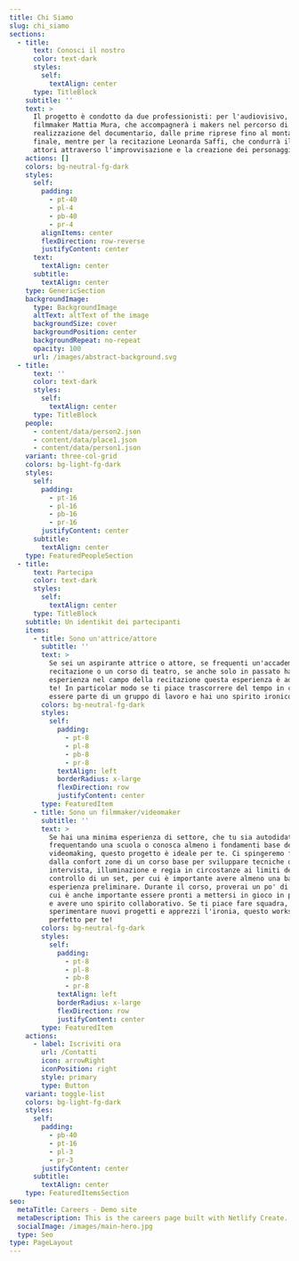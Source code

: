 ```yaml
---
title: Chi Siamo
slug: chi_siamo
sections:
  - title:
      text: Conosci il nostro
      color: text-dark
      styles:
        self:
          textAlign: center
      type: TitleBlock
    subtitle: ''
    text: >
      Il progetto è condotto da due professionisti: per l'audiovisivo, il
      filmmaker Mattia Mura, che accompagnerà i makers nel percorso di
      realizzazione del documentario, dalle prime riprese fino al montaggio
      finale, mentre per la recitazione Leonarda Saffi, che condurrà il team di
      attori attraverso l'improvvisazione e la creazione dei personaggi.
    actions: []
    colors: bg-neutral-fg-dark
    styles:
      self:
        padding:
          - pt-40
          - pl-4
          - pb-40
          - pr-4
        alignItems: center
        flexDirection: row-reverse
        justifyContent: center
      text:
        textAlign: center
      subtitle:
        textAlign: center
    type: GenericSection
    backgroundImage:
      type: BackgroundImage
      altText: altText of the image
      backgroundSize: cover
      backgroundPosition: center
      backgroundRepeat: no-repeat
      opacity: 100
      url: /images/abstract-background.svg
  - title:
      text: ''
      color: text-dark
      styles:
        self:
          textAlign: center
      type: TitleBlock
    people:
      - content/data/person2.json
      - content/data/place1.json
      - content/data/person1.json
    variant: three-col-grid
    colors: bg-light-fg-dark
    styles:
      self:
        padding:
          - pt-16
          - pl-16
          - pb-16
          - pr-16
        justifyContent: center
      subtitle:
        textAlign: center
    type: FeaturedPeopleSection
  - title:
      text: Partecipa
      color: text-dark
      styles:
        self:
          textAlign: center
      type: TitleBlock
    subtitle: Un identikit dei partecipanti
    items:
      - title: Sono un'attrice/attore
        subtitle: ''
        text: >
          Se sei un aspirante attrice o attore, se frequenti un'accademia di
          recitazione o un corso di teatro, se anche solo in passato hai avuto
          esperienza nel campo della recitazione questa esperienza è adatta a
          te! In particolar modo se ti piace trascorrere del tempo in compagnia,
          essere parte di un gruppo di lavoro e hai uno spirito ironico!
        colors: bg-neutral-fg-dark
        styles:
          self:
            padding:
              - pt-8
              - pl-8
              - pb-8
              - pr-8
            textAlign: left
            borderRadius: x-large
            flexDirection: row
            justifyContent: center
        type: FeaturedItem
      - title: Sono un filmmaker/videomaker
        subtitle: ''
        text: >
          Se hai una minima esperienza di settore, che tu sia autodidatta, stia
          frequentando una scuola o conosca almeno i fondamenti base del
          videomaking, questo progetto è ideale per te. Ci spingeremo fuori
          dalla confort zone di un corso base per sviluppare tecniche di
          intervista, illuminazione e regia in circostanze ai limiti del
          controllo di un set, per cui è importante avere almeno una base di
          esperienza preliminare. Durante il corso, proverai un po' di tutto per
          cui è anche importante essere pronti a mettersi in gioco in più ruoli
          e avere uno spirito collaborativo. Se ti piace fare squadra,
          sperimentare nuovi progetti e apprezzi l'ironia, questo workshop è
          perfetto per te!
        colors: bg-neutral-fg-dark
        styles:
          self:
            padding:
              - pt-8
              - pl-8
              - pb-8
              - pr-8
            textAlign: left
            borderRadius: x-large
            flexDirection: row
            justifyContent: center
        type: FeaturedItem
    actions:
      - label: Iscriviti ora
        url: /Contatti
        icon: arrowRight
        iconPosition: right
        style: primary
        type: Button
    variant: toggle-list
    colors: bg-light-fg-dark
    styles:
      self:
        padding:
          - pb-40
          - pt-16
          - pl-3
          - pr-3
        justifyContent: center
      subtitle:
        textAlign: center
    type: FeaturedItemsSection
seo:
  metaTitle: Careers - Demo site
  metaDescription: This is the careers page built with Netlify Create.
  socialImage: /images/main-hero.jpg
  type: Seo
type: PageLayout
---
```


